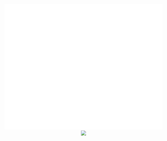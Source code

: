 <div align="center">
  <img src="header.svg" width="800" height="400">
  <img src="https://github.com/angelk90/angelk90/raw/master/info.svg?sanitize=true">
</div>
